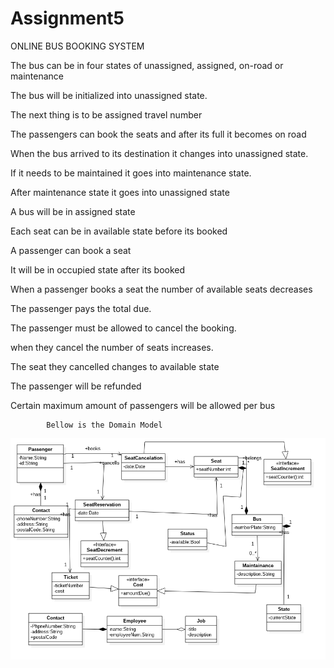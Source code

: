 # Assignment5
ONLINE BUS BOOKING SYSTEM



The bus can be in four states of unassigned, assigned, on-road or maintenance

The bus will be initialized into unassigned state.

The next thing is to be assigned travel number

The passengers can book the seats and after its full it becomes on road

When the bus arrived to its destination it changes into unassigned state.

If it needs to be maintained it goes into maintenance state.

After maintenance state it goes into unassigned state

A bus will be in assigned state

Each seat can be in available state before its booked

A passenger can book a seat

It will be in occupied state after its booked

When a passenger books a seat the number of available seats decreases 

The passenger pays the total due.

The passenger must be allowed to cancel the booking.

when they cancel the number of seats increases. 

The seat they cancelled changes to available state

The passenger will be refunded

Certain maximum amount of passengers will be allowed per bus

            Bellow is the Domain Model
  
<img src="https://github.com/cjTarwireyi/Assignment5/blob/master/DomainModel.png"/>
